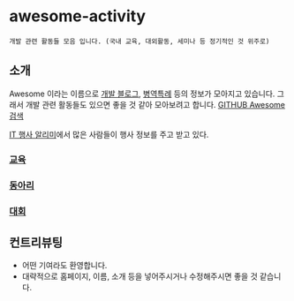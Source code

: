 # awesome-activity
```
개발 관련 활동들 모음 입니다. (국내 교육, 대외활동, 세미나 등 정기적인 것 위주로)
```

## 소개
Awesome 이라는 이름으로 [개발 블로그](https://github.com/sarojaba/awesome-devblog), [병역특례](https://github.com/sesang06/awesome-alternative-military-service) 등의 정보가 모아지고 있습니다. 그래서 개발 관련 활동들도 있으면 좋을 것 같아 모아보려고 합니다.
[GITHUB Awesome 검색](https://github.com/search?p=3&q=awesome&type=Repositories)

[IT 행사 알리미](https://open.kakao.com/o/gFRoO2B)에서 많은 사람들이 행사 정보를 주고 받고 있다.


### [교육](https://github.com/FKgk/awesome-activity/blob/master/%EA%B5%90%EC%9C%A1.md)
### [동아리](https://github.com/FKgk/awesome-activity/blob/master/%EB%8F%99%EC%95%84%EB%A6%AC.md)
### [대회](https://github.com/FKgk/awesome-activity/blob/master/%EB%8C%80%ED%9A%8C.md)


## 컨트리뷰팅
- 어떤 기여라도 환영합니다.
- 대략적으로 홈페이지, 이름, 소개 등을 넣어주시거나 수정해주시면 좋을 것 같습니다.
